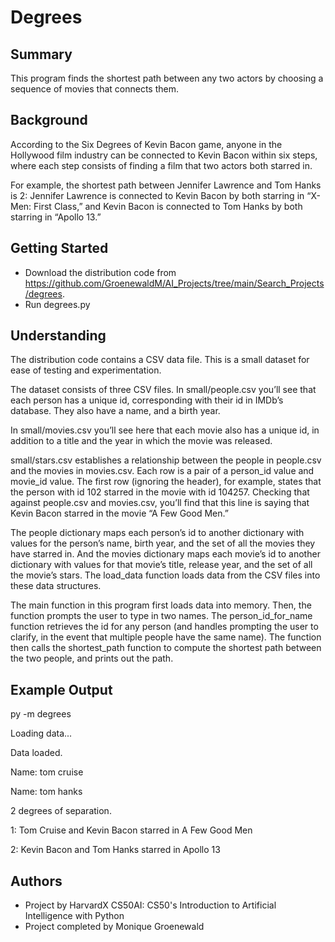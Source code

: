 # Degrees


## Summary
This program finds the shortest path between any two actors by choosing a sequence of movies that connects them.


## Background

According to the Six Degrees of Kevin Bacon game, anyone in the Hollywood film industry can be connected to Kevin Bacon within six steps, where each step consists of finding a film that two actors both starred in.

For example, the shortest path between Jennifer Lawrence and Tom Hanks is 2: Jennifer Lawrence is connected to Kevin Bacon by both starring in “X-Men: First Class,” and Kevin Bacon is connected to Tom Hanks by both starring in “Apollo 13.”


## Getting Started

* Download the distribution code from https://github.com/GroenewaldM/AI_Projects/tree/main/Search_Projects/degrees.
* Run degrees.py


## Understanding
The distribution code contains a CSV data file. This is a small dataset for ease of testing and experimentation.

The dataset consists of three CSV files. In small/people.csv you’ll see that each person has a unique id, corresponding with their id in IMDb’s database. They also have a name, and a birth year.

In small/movies.csv you’ll see here that each movie also has a unique id, in addition to a title and the year in which the movie was released.

small/stars.csv establishes a relationship between the people in people.csv and the movies in movies.csv. Each row is a pair of a person_id value and movie_id value. The first row (ignoring the header), for example, states that the person with id 102 starred in the movie with id 104257. Checking that against people.csv and movies.csv, you’ll find that this line is saying that Kevin Bacon starred in the movie “A Few Good Men.”

The people dictionary maps each person’s id to another dictionary with values for the person’s name, birth year, and the set of all the movies they have starred in. And the movies dictionary maps each movie’s id to another dictionary with values for that movie’s title, release year, and the set of all the movie’s stars. The load_data function loads data from the CSV files into these data structures.

The main function in this program first loads data into memory. Then, the function prompts the user to type in two names. The person_id_for_name function retrieves the id for any person (and handles prompting the user to clarify, in the event that multiple people have the same name). The function then calls the shortest_path function to compute the shortest path between the two people, and prints out the path.


## Example Output

py -m degrees

Loading data...

Data loaded.

Name: tom cruise

Name: tom hanks

2 degrees of separation.

1: Tom Cruise and Kevin Bacon starred in A Few Good Men

2: Kevin Bacon and Tom Hanks starred in Apollo 13

## Authors

* Project by HarvardX CS50AI: CS50's Introduction to Artificial Intelligence with   Python
* Project completed by Monique Groenewald
